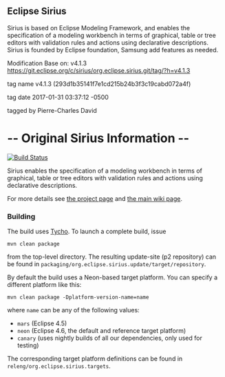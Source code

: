 ## Eclipse Sirius
Sirius is based on Eclipse Modeling Framework, and enables the specification of a modeling workbench in terms of graphical, table or tree editors with validation rules and actions using declarative descriptions. Sirius is founded by Eclipse foundation, Samsung add features as needed.

Modification Base on:  v4.1.3
https://git.eclipse.org/c/sirius/org.eclipse.sirius.git/tag/?h=v4.1.3

tag name	v4.1.3 (293d1b35141f7e1cd215b24b3f3c19cabd072a4f)

tag date	2017-01-31 03:37:12 -0500

tagged by	Pierre-Charles David


# -- Original Sirius Information -- 
[![Build Status](https://travis-ci.org/pcdavid/org.eclipse.sirius.svg?branch=master)](https://travis-ci.org/pcdavid/org.eclipse.sirius)

Sirius enables the specification of a modeling workbench in terms of graphical, table or tree editors with validation rules and actions using declarative descriptions.

For more details see [the project page](http://www.eclipse.org/sirius) and [the main wiki page](http://wiki.eclipse.org/Sirius).

### Building

The build uses [Tycho](http://www.eclipse.org/tycho/). To launch a complete build, issue

```
mvn clean package
```

from the top-level directory. The resulting update-site (p2 repository) can be found in `packaging/org.eclipse.sirius.update/target/repository`.

By default the build uses a Neon-based target platform. You can specify a different platform like this:

```
mvn clean package -Dplatform-version-name=name
```

where `name` can be any of the following values:
* `mars` (Eclipse 4.5)
* `neon` (Eclipse 4.6, the default and reference target platform)
* `canary` (uses nightly builds of all our dependencies, only used for testing)

The corresponding target platform definitions can be found in `releng/org.eclipse.sirius.targets`.
